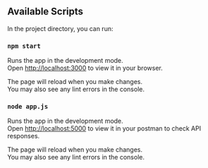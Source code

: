 ## Available Scripts

In the project directory, you can run:

### `npm start`

Runs the app in the development mode.\
Open [http://localhost:3000](http://localhost:3000) to view it in your browser.

The page will reload when you make changes.\
You may also see any lint errors in the console.

### `node app.js`

Runs the app in the development mode.\
Open [http://localhost:5000](http://localhost:5000) to view it in your postman to check API responses.

The page will reload when you make changes.\
You may also see any lint errors in the console.
